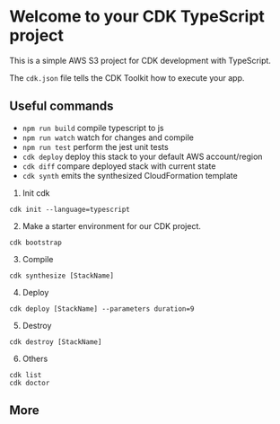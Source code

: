 # Welcome to your CDK TypeScript project

This is a simple AWS S3 project for CDK development with TypeScript.

The `cdk.json` file tells the CDK Toolkit how to execute your app.

## Useful commands

* `npm run build`   compile typescript to js
* `npm run watch`   watch for changes and compile
* `npm run test`    perform the jest unit tests
* `cdk deploy`      deploy this stack to your default AWS account/region
* `cdk diff`        compare deployed stack with current state
* `cdk synth`       emits the synthesized CloudFormation template

1. Init cdk
```
cdk init --language=typescript
```
2. Make a starter environment for our CDK project.
```
cdk bootstrap
```
3. Compile
```
cdk synthesize [StackName]
```
4. Deploy
```
cdk deploy [StackName] --parameters duration=9
```
5. Destroy
```
cdk destroy [StackName]
```
6. Others
```
cdk list
cdk doctor
```

## More